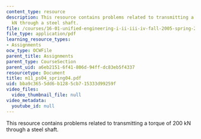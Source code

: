 ```yaml
---
content_type: resource
description: This resource contains problems related to transmitting a torque of 200
  kN through a steel shaft.
file: /courses/16-01-unified-engineering-i-ii-iii-iv-fall-2005-spring-2006/bba9c3655dd6b1285cb715333d99259f_m11_ps04_spring04.pdf
file_type: application/pdf
learning_resource_types:
- Assignments
ocw_type: OCWFile
parent_title: Assignments
parent_type: CourseSection
parent_uid: a6eb2151-6f41-806d-94ff-dc83eb5f4337
resourcetype: Document
title: m11_ps04_spring04.pdf
uid: bba9c365-5dd6-b128-5cb7-15333d99259f
video_files:
  video_thumbnail_file: null
video_metadata:
  youtube_id: null
---
```

This resource contains problems related to transmitting a torque of 200 kN through a steel shaft.